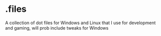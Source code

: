 # .files
A collection of dot files for Windows and Linux that I use for development and gaming, will prob include tweaks for Windows
